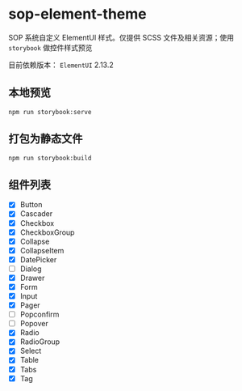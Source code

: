 # sop-element-theme

SOP 系统自定义 ElementUI 样式。仅提供 SCSS 文件及相关资源；使用 `storybook` 做控件样式预览

目前依赖版本： `ElementUI` 2.13.2

## 本地预览

```
npm run storybook:serve
```

## 打包为静态文件

```
npm run storybook:build
```

## 组件列表

- [x] Button
- [x] Cascader
- [x] Checkbox
- [x] CheckboxGroup
- [x] Collapse
- [x] CollapseItem
- [x] DatePicker
- [ ] Dialog
- [x] Drawer
- [x] Form
- [x] Input
- [x] Pager
- [ ] Popconfirm
- [ ] Popover
- [x] Radio
- [x] RadioGroup
- [x] Select
- [x] Table
- [x] Tabs
- [x] Tag
